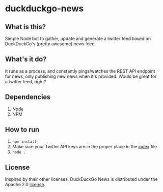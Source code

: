 # duckduckgo-news

## What is this?
Simple Node bot to gather, update and generate a twitter feed based on DuckDuckGo's (pretty awesome) news feed.

## What's it do?
It runs as a process, and constantly pings/watches the REST API endpoint for news, only publishing new news when it's provided. Would be great for a twitter feed, right?

## Dependencies
1. Node
2. NPM

## How to run
1. `npm install`
2. Make sure your Twitter API keys are in the proper place in the [index](https://github.com/streetlight/GooseGooseStop-news/index.js) file.
2. `node .`

## License
Inspired by their other licenses, DuckDuckGo News is distributed under the Apache 2.0 [license](https://github.com/streetlight/GooseGooseStop-news/LICENSE).
